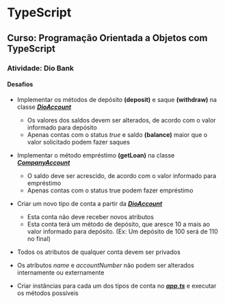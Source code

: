 # TypeScript

## Curso: Programação Orientada a Objetos com TypeScript

### Atividade: Dio Bank

#### Desafios

- Implementar os métodos de depósito **(deposit)** e saque **(withdraw)** na classe [***DioAccount***](./class/DioAccount.ts)
   - Os valores dos saldos devem ser alterados, de acordo com o valor informado para depósito
   - Apenas contas com o status *true* e saldo **(balance)** maior que o valor solicitado podem fazer saques

- Implementar o método empréstimo **(getLoan)** na classe [***CompanyAccount***](./class/CompanyAccount.ts)
  - O saldo deve ser acrescido, de acordo com o valor informado para empréstimo
  - Apenas contas com o status true podem fazer empréstimo

- Criar um novo tipo de conta a partir da [***DioAccount***](./class/DioAccount.ts)
  - Esta conta não deve receber novos atributos
  - Esta conta terá um método de depósito, que aresce 10 a mais ao valor informado para depósito. (Ex: Um depósito de 100 será de 110 no final)

- Todos os atributos de qualquer conta devem ser privados

- Os atributos *name* e *accountNumber* não podem ser alterados internamente ou externamente

- Criar instâncias para cada um dos tipos de conta no [***app.ts***](./app.ts) e executar os métodos possíveis